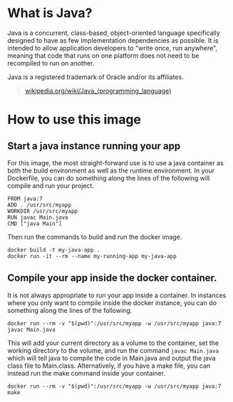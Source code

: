 # What is Java?

Java is a concurrent, class-based, object-oriented language specifically designed to have as few implementation dependencies as possible. It is intended to allow application developers to "write once, run anywhere", meaning that code that runs on one platform does not need to be recompiled to run on another.

Java is a registered trademark of Oracle and/or its affiliates.

> [wikipedia.org/wiki/Java_(programming_language)](http://en.wikipedia.org/wiki/Java_(programming_language))

# How to use this image

## Start a java instance running your app

For this image, the most straight-forward use is to use a java container as both the build environment as well as the runtime environment. In your Dockerfile, you can do something along the lines of the following will compile and run your project.

    FROM java:7
    ADD . /usr/src/myapp
    WORKDIR /usr/src/myapp
    RUN javac Main.java
    CMD ["java Main"]

Then run the commands to build and run the docker image.

    docker build -t my-java-app .
    docker run -it --rm --name my-running-app my-java-app

## Compile your app inside the docker container.

It is not always appropriate to run your app inside a container. In instances where you only want to compile inside the docker instance, you can do something along the lines of the following.

    docker run --rm -v "$(pwd)":/usr/src/myapp -w /usr/src/myapp java:7 javac Main.java

This will add your current directory as a volume to the container, set the working directory to the volume, and run the command `javac Main.java` which will tell java to compile the code in Main.java and output the java class file to Main.class. Alternatively, if you have a make file, you can instead run the make command inside your container.

    docker run --rm -v "$(pwd)":/usr/src/myapp -w /usr/src/myapp java:7 make

